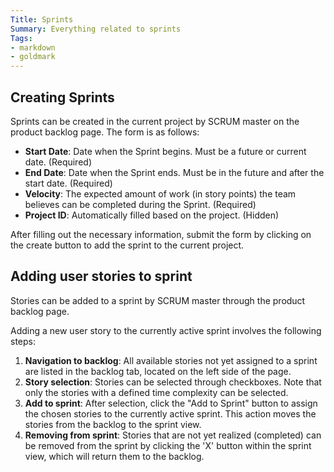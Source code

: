 ```yaml
---
Title: Sprints
Summary: Everything related to sprints
Tags:
- markdown
- goldmark
---
```


## Creating Sprints

Sprints can be created in the current project by SCRUM master on the product backlog page. The form is as follows:

- **Start Date**: Date when the Sprint begins. Must be a future or current date. (Required)
- **End Date**: Date when the Sprint ends. Must be in the future and after the start date. (Required)
- **Velocity**: The expected amount of work (in story points) the team believes can be completed during the Sprint. (Required)
- **Project ID**: Automatically filled based on the project. (Hidden)

After filling out the necessary information, submit the form by clicking on the create button to add the sprint to the current project.

## Adding user stories to sprint

Stories can be added to a sprint by SCRUM master through the product backlog page.

Adding a new user story to the currently active sprint involves the following steps:

1. **Navigation to backlog**: All available stories not yet assigned to a sprint are listed in the backlog tab, located on the left side of the page.
2. **Story selection**: Stories can be selected through checkboxes. Note that only the stories with a defined time complexity can be selected.
3. **Add to sprint**: After selection, click the "Add to Sprint" button to assign the chosen stories to the currently active sprint. This action moves the stories from the backlog to the sprint view.
4. **Removing from sprint**: Stories that are not yet realized (completed) can be removed from the sprint by clicking the 'X' button within the sprint view, which will return them to the backlog.
